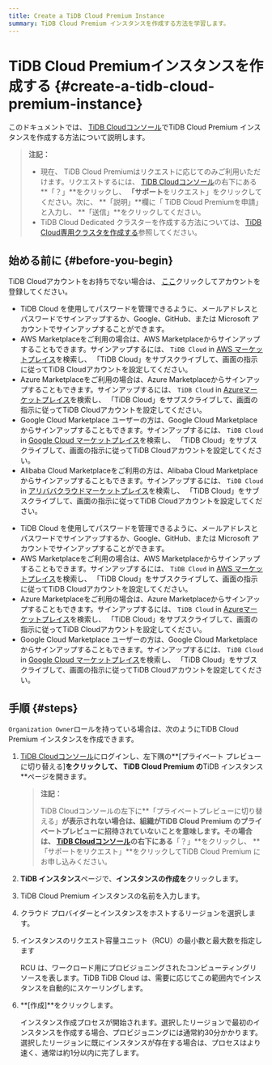 ```yaml
---
title: Create a TiDB Cloud Premium Instance
summary: TiDB Cloud Premium インスタンスを作成する方法を学習します。
---
```


# TiDB Cloud Premiumインスタンスを作成する {#create-a-tidb-cloud-premium-instance}

このドキュメントでは、 [TiDB Cloudコンソール](https://tidbcloud.com/)でTiDB Cloud Premium インスタンスを作成する方法について説明します。

> **注記：**
>
> -   現在、 TiDB Cloud Premiumはリクエストに応じてのみご利用いただけます。リクエストするには、 [TiDB Cloudコンソール](https://tidbcloud.com)の右下にある**「？」**をクリックし、 **「サポート**をリクエスト」をクリックしてください。次に、 **「説明」**欄に「 TiDB Cloud Premiumを申請」と入力し、 **「送信」**をクリックしてください。
> -   TiDB Cloud Dedicated クラスターを作成する方法については、 [TiDB Cloud専用クラスタを作成する](/tidb-cloud/create-tidb-cluster.md)参照してください。

## 始める前に {#before-you-begin}

TiDB Cloudアカウントをお持ちでない場合は、 [ここ](https://tidbcloud.com/signup)クリックしてアカウントを登録してください。

<CustomContent language="en,zh">

-   TiDB Cloud を使用してパスワードを管理できるように、メールアドレスとパスワードでサインアップするか、Google、GitHub、または Microsoft アカウントでサインアップすることができます。
-   AWS Marketplaceをご利用の場合は、AWS Marketplaceからサインアップすることもできます。サインアップするには、 `TiDB Cloud` in [AWS マーケットプレイス](https://aws.amazon.com/marketplace)を検索し、 「TiDB Cloud」をサブスクライブして、画面の指示に従ってTiDB Cloudアカウントを設定してください。
-   Azure Marketplaceをご利用の場合は、Azure Marketplaceからサインアップすることもできます。サインアップするには、 `TiDB Cloud` in [Azureマーケットプレイス](https://azuremarketplace.microsoft.com)を検索し、 「TiDB Cloud」をサブスクライブして、画面の指示に従ってTiDB Cloudアカウントを設定してください。
-   Google Cloud Marketplace ユーザーの方は、Google Cloud Marketplace からサインアップすることもできます。サインアップするには、 `TiDB Cloud` in [Google Cloud マーケットプレイス](https://console.cloud.google.com/marketplace)を検索し、 「TiDB Cloud」をサブスクライブして、画面の指示に従ってTiDB Cloudアカウントを設定してください。
-   Alibaba Cloud Marketplaceをご利用の方は、Alibaba Cloud Marketplaceからサインアップすることもできます。サインアップするには、 `TiDB Cloud` in [アリババクラウドマーケットプレイス](https://marketplace.alibabacloud.com/)を検索し、 「TiDB Cloud」をサブスクライブして、画面の指示に従ってTiDB Cloudアカウントを設定してください。

</CustomContent>

<CustomContent language="ja">

-   TiDB Cloud を使用してパスワードを管理できるように、メールアドレスとパスワードでサインアップするか、Google、GitHub、または Microsoft アカウントでサインアップすることができます。
-   AWS Marketplaceをご利用の場合は、AWS Marketplaceからサインアップすることもできます。サインアップするには、 `TiDB Cloud` in [AWS マーケットプレイス](https://aws.amazon.com/marketplace)を検索し、 「TiDB Cloud」をサブスクライブして、画面の指示に従ってTiDB Cloudアカウントを設定してください。
-   Azure Marketplaceをご利用の場合は、Azure Marketplaceからサインアップすることもできます。サインアップするには、 `TiDB Cloud` in [Azureマーケットプレイス](https://azuremarketplace.microsoft.com)を検索し、 「TiDB Cloud」をサブスクライブして、画面の指示に従ってTiDB Cloudアカウントを設定してください。
-   Google Cloud Marketplace ユーザーの方は、Google Cloud Marketplace からサインアップすることもできます。サインアップするには、 `TiDB Cloud` in [Google Cloud マーケットプレイス](https://console.cloud.google.com/marketplace)を検索し、 「TiDB Cloud」をサブスクライブして、画面の指示に従ってTiDB Cloudアカウントを設定してください。

</CustomContent>

## 手順 {#steps}

`Organization Owner`ロールを持っている場合は、次のようにTiDB Cloud Premium インスタンスを作成できます。

1.  [TiDB Cloudコンソール](https://tidbcloud.com/)にログインし、左下隅の**[プライベート プレビューに切り替える]**をクリックして、 TiDB Cloud Premium の**TiDB インスタンス**ページを開きます。

    > **注記：**
    >
    > TiDB Cloudコンソールの左下に**「プライベートプレビューに切り替える」**が表示されない場合は、組織がTiDB Cloud Premium のプライベートプレビューに招待されていないことを意味します。その場合は、 [TiDB Cloudコンソール](https://tidbcloud.com)の右下にある**「？」**をクリックし、 **「サポートをリクエスト」**をクリックしてTiDB Cloud Premium にお申し込みください。

2.  **TiDB インスタンス**ページで、**インスタンスの作成を**クリックします。

3.  TiDB Cloud Premium インスタンスの名前を入力します。

4.  クラウド プロバイダーとインスタンスをホストするリージョンを選択します。

5.  インスタンスのリクエスト容量ユニット（RCU）の最小数と最大数を指定します

    RCU は、ワークロード用にプロビジョニングされたコンピューティングリソースを表します。TiDB TiDB Cloud は、需要に応じてこの範囲内でインスタンスを自動的にスケーリングします。

6.  **[作成]**をクリックします。

    インスタンス作成プロセスが開始されます。選択したリージョンで最初のインスタンスを作成する場合、プロビジョニングには通常約30分かかります。選択したリージョンに既にインスタンスが存在する場合は、プロセスはより速く、通常は約1分以内に完了します。

<!--## What's next

After your instance is created, follow the instructions in [Connect to TiDB Cloud via Public Endpoint](/tidb-cloud/connect-via-standard-connection-premium.md) to create a password for your instance.

> **Note:**
>
> If you do not set a password, you cannot connect to the instance.
-->
